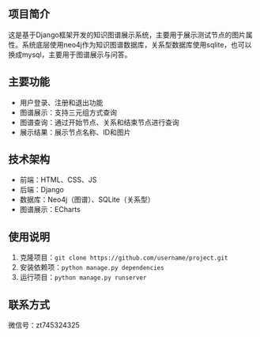 ## 项目简介

这是基于Django框架开发的知识图谱展示系统，主要用于展示测试节点的图片属性。系统底层使用neo4j作为知识图谱数据库，关系型数据库使用sqlite，也可以换成mysql，主要用于图谱展示与问答。

## 主要功能

- 用户登录、注册和退出功能
- 图谱展示：支持三元组方式查询
- 图谱查询：通过开始节点、关系和结束节点进行查询
- 展示结果：展示节点名称、ID和图片


## 技术架构

- 前端：HTML、CSS、JS
- 后端：Django
- 数据库：Neo4j（图谱）、SQLite（关系型）
- 图谱展示：ECharts


## 使用说明

1. 克隆项目：`git clone https://github.com/username/project.git`
2. 安装依赖项：`python manage.py dependencies`
3. 运行项目：`python manage.py runserver`

## 联系方式

微信号：zt745324325